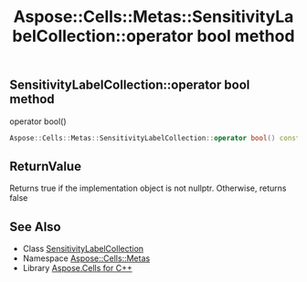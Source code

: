 ﻿---
title: Aspose::Cells::Metas::SensitivityLabelCollection::operator bool method
linktitle: operator bool
second_title: Aspose.Cells for C++ API Reference
description: 'Aspose::Cells::Metas::SensitivityLabelCollection::operator bool method. operator bool() in C++.'
type: docs
weight: 400
url: /cpp/aspose.cells.metas/sensitivitylabelcollection/operator_bool/
---
## SensitivityLabelCollection::operator bool method


operator bool()

```cpp
Aspose::Cells::Metas::SensitivityLabelCollection::operator bool() const
```


## ReturnValue

Returns true if the implementation object is not nullptr. Otherwise, returns false

## See Also

* Class [SensitivityLabelCollection](../)
* Namespace [Aspose::Cells::Metas](../../)
* Library [Aspose.Cells for C++](../../../)
